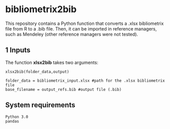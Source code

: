 # bibliometrix2bib
This repository contains a Python function that converts a .xlsx bibliometrix file from R to a .bib file. Then, it can be imported in reference managers, such as Mendeley (other reference managers were not tested).

## 1 Inputs

The function **xlsx2bib** takes two arguments:

    xlsx2bib(folder_data,output)

    folder_data = bibliometrix_input.xlsx #path for the .xlsx bibliometrix file
    base_filename = output_refs.bib #output file (.bib)

## System requirements
    Python 3.0
    pandas
